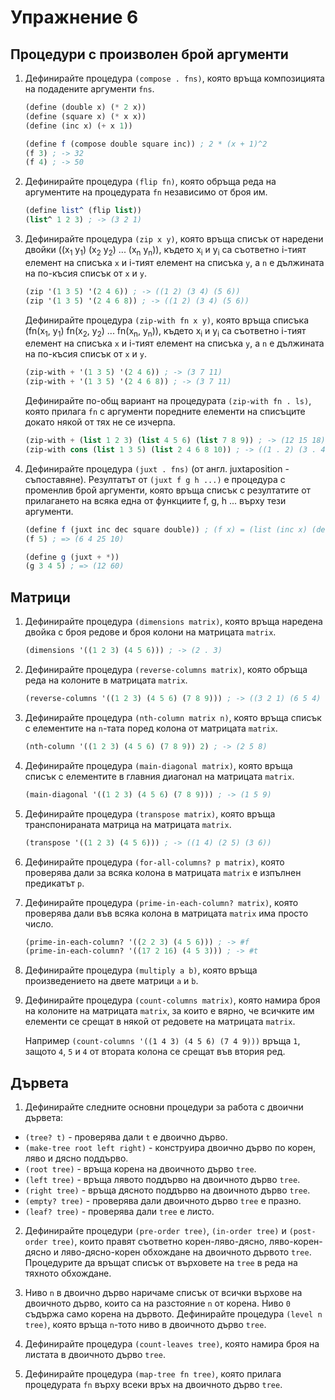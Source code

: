Упражнение 6
============

Процедури с произволен брой аргументи
-------------------------------------

1. Дефинирайте процедура `(compose . fns)`, която връща композицията на
подадените аргументи `fns`.

   ```scheme
   (define (double x) (* 2 x))
   (define (square x) (* x x))
   (define (inc x) (+ x 1))

   (define f (compose double square inc)) ; 2 * (x + 1)^2
   (f 3) ; -> 32
   (f 4) ; -> 50
   ```

2. Дефинирайте процедура `(flip fn)`, която обръща реда на аргументите на
процедурата `fn` независимо от броя им.

   ```scheme
   (define list^ (flip list))
   (list^ 1 2 3) ; -> (3 2 1)
   ```

3. Дефинирайте процедура `(zip x y)`, която връща списък от наредени двойки
((x<sub>1</sub> y<sub>1</sub>) (x<sub>2</sub> y<sub>2</sub>) ... (x<sub>n</sub>
y<sub>n</sub>)), където x<sub>i</sub> и y<sub>i</sub> са съответно i-тият
елемент на списъка `x` и i-тият елемент на списъка `y`, а `n` е дължината на
по-късия списък от `x` и `y`.

   ```scheme
   (zip '(1 3 5) '(2 4 6)) ; -> ((1 2) (3 4) (5 6))
   (zip '(1 3 5) '(2 4 6 8)) ; -> ((1 2) (3 4) (5 6))
   ```

   Дефинирайте процедура `(zip-with fn x y)`, която връща списъка
   (fn(x<sub>1</sub>, y<sub>1</sub>) fn(x<sub>2</sub>, y<sub>2</sub>) ...
   fn(x<sub>n</sub>, y<sub>n</sub>)), където x<sub>i</sub> и y<sub>i</sub> са
   съответно i-тият елемент на списъка `x` и i-тият елемент на списъка `y`, а
   `n` е дължината на по-късия списък от `x` и `y`.

   ```scheme
   (zip-with + '(1 3 5) '(2 4 6)) ; -> (3 7 11)
   (zip-with + '(1 3 5) '(2 4 6 8)) ; -> (3 7 11)
   ```

   Дефинирайте по-общ вариант на процедурата `(zip-with fn . ls)`, която прилага
   `fn` с аргументи поредните елементи на списъците докато някой от тях не се
   изчерпа.

   ```scheme
   (zip-with + (list 1 2 3) (list 4 5 6) (list 7 8 9)) ; -> (12 15 18)
   (zip-with cons (list 1 3 5) (list 2 4 6 8 10)) ; -> ((1 . 2) (3 . 4) (5 . 6))
   ```

4. Дефинирайте процедура `(juxt . fns)` (от англ. juxtaposition - съпоставяне).
Резултатът от `(juxt f g h ...)` e процедура с променлив брой аргументи, която
връща списък с резултатите от прилагането на всяка една от функциите f, g, h ...
върху тези аргументи.

   ```scheme
   (define f (juxt inc dec square double)) ; (f x) = (list (inc x) (dec x) (square x) (double x))
   (f 5) ; => (6 4 25 10)

   (define g (juxt + *))
   (g 3 4 5) ; => (12 60)
   ```

Матрици
-------

1. Дефинирайте процедура `(dimensions matrix)`, която връща наредена двойка с
броя редове и броя колони на матрицата `matrix`.

   ```scheme
   (dimensions '((1 2 3) (4 5 6))) ; -> (2 . 3)
   ```

2. Дефинирайте процедура `(reverse-columns matrix)`, която обръща реда на
колоните в матрицата `matrix`.

   ```scheme
   (reverse-columns '((1 2 3) (4 5 6) (7 8 9))) ; -> ((3 2 1) (6 5 4) (9 8 7))
   ```

3. Дефинирайте процедура `(nth-column matrix n)`, която връща списък с
елементите на `n`-тата поред колона от матрицата `matrix`.

   ```scheme
   (nth-column '((1 2 3) (4 5 6) (7 8 9)) 2) ; -> (2 5 8)
   ```

4. Дефинирайте процедура `(main-diagonal matrix)`, която връща списък с
елементите в главния диагонал на матрицата `matrix`.

   ```scheme
   (main-diagonal '((1 2 3) (4 5 6) (7 8 9))) ; -> (1 5 9)
   ```

5. Дефинирайте процедура `(transpose matrix)`, която връща транспонираната
матрица на матрицата `matrix`.

   ```scheme
   (transpose '((1 2 3) (4 5 6))) ; -> ((1 4) (2 5) (3 6))
   ```

6. Дефинирайте процедура `(for-all-columns? p matrix)`, която проверява дали за
всяка колона в матрицата `matrix` е изпълнен предикатът `p`.

7. Дефинирайте процедура `(prime-in-each-column? matrix)`, която проверява дали
във всяка колона в матрицата `matrix` има просто число.

   ```scheme
   (prime-in-each-column? '((2 2 3) (4 5 6))) ; -> #f
   (prime-in-each-column? '((17 2 16) (4 5 3))) ; -> #t
   ```

8. Дефинирайте процедура `(multiply a b)`, която връща произведението на двете
матрици `a` и `b`.

9. Дефинирайте процедура `(count-columns matrix)`, която намира броя на колоните
на матрицата `matrix`, за които е вярно, че всичките им елементи се срещат в
някой от редовете на матрицата `matrix`.

   Например `(count-columns '((1 4 3) (4 5 6) (7 4 9)))` връща `1`,
   защото `4`, `5` и `4` от втората колона се срещат във втория ред.

Дървета
-------

1. Дефинирайте следните основни процедури за работа с двоични дървета:
* `(tree? t)` - проверява дали `t` е двоично дърво.
* `(make-tree root left right)` - конструира двоично дърво по корен, ляво и
дясно поддърво.
* `(root tree)` - връща корена на двоичното дърво `tree`.
* `(left tree)` - връща лявото поддърво на двоичното дърво `tree`.
* `(right tree)` - връща дясното поддърво на двоичното дърво `tree`.
* `(empty? tree)` - проверява дали двоичното дърво `tree` е празно.
* `(leaf? tree)` - проверява дали `tree` е листо.

2. Дефинирайте процедури `(pre-order tree)`, `(in-order tree)` и
`(post-order tree)`, които правят съответно корен-ляво-дясно, ляво-корен-дясно и
ляво-дясно-корен обхождане на двоичното дървото `tree`. Процедурите да връщат
списък от върховете на `tree` в реда на тяхното обхождане.

3. Ниво `n` в двоично дърво наричаме списък от всички върхове на двоичното
дърво, които са на разстояние `n` от корена. Ниво `0` съдържа само корена на
дървото. Дефинирайте процедура `(level n tree)`, която връща `n`-тото ниво в
двоичното дърво `tree`.

4. Дефинирайте процедура `(count-leaves tree)`, която намира броя на листата в
двоичното дърво `tree`.

5. Дефинирайте процедура `(map-tree fn tree)`, която прилага процедурата `fn`
върху всеки връх на двоичното дърво `tree`.

